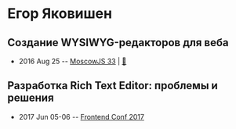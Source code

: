 # Егор Яковишен

## Создание WYSIWYG-редакторов для веба
- 2016 Aug 25 -- [MoscowJS 33](https://www.youtube.com/watch?v=xVVG3mRy0NY)  | [:notebook:](https://www.slideshare.net/secret/Eu3VSLkuKIUYSN)  
## Разработка Rich Text Editor: проблемы и решения
- 2017 Jun 05-06 -- [Frontend Conf 2017](https://www.youtube.com/watch?v=6uKfpCCiGuU)    
